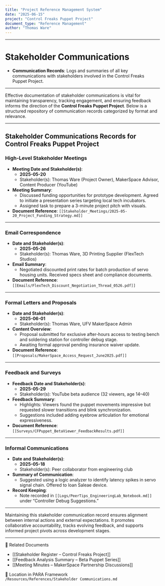 ```yaml
---
title: "Project Reference Management System"
date: "2025-06-15"
project: "Control Freaks Puppet Project"
document_type: "Reference Management"
author: "Thomas Ware"
---
```

---
# Stakeholder Communications

- **Communication Records**: Logs and summaries of all key communications with stakeholders involved in the Control Freaks Puppet Project.

---
Effective documentation of stakeholder communications is vital for maintaining transparency, tracking engagement, and ensuring feedback informs the direction of the **Control Freaks Puppet Project**. Below is a structured repository of communication records categorized by format and relevance.

---

## Stakeholder Communications Records for Control Freaks Puppet Project

### High-Level Stakeholder Meetings

- **Meeting Date and Stakeholder(s)**:  
  - **2025-05-20**  
  - Stakeholder(s): Thomas Ware (Project Owner), MakerSpace Advisor, Content Producer (YouTube)  
- **Meeting Summary**:  
  - Discussed funding opportunities for prototype development. Agreed to initiate a presentation series targeting local tech incubators.  
  - Assigned task to prepare a 3-minute project pitch with visuals.  
- **Document Reference**: `[[Stakeholder_Meetings/2025-05-20_Project_Funding_Strategy.md]]`

---

### Email Correspondence

- **Date and Stakeholder(s)**:  
  - **2025-05-26**  
  - Stakeholder(s): Thomas Ware, 3D Printing Supplier (FlexTech Studios)  
- **Email Summary**:  
  - Negotiated discounted print rates for batch production of servo housing units. Received specs sheet and compliance documents.  
- **Document Reference**: `[[Emails/FlexTech_Discount_Negotiation_Thread_0526.pdf]]`

---

### Formal Letters and Proposals

- **Date and Stakeholder(s)**:  
  - **2025-06-01**  
  - Stakeholder(s): Thomas Ware, UFV MakerSpace Admin  
- **Content Overview**:  
  - Proposal submitted for exclusive after-hours access to testing bench and soldering station for controller debug stage.  
  - Awaiting formal approval pending insurance waiver update.  
- **Document Reference**: `[[Proposals/MakerSpace_Access_Request_June2025.pdf]]`

---

### Feedback and Surveys

- **Feedback Date and Stakeholder(s)**:  
  - **2025-05-29**  
  - Stakeholder(s): YouTube beta audience (32 viewers, age 14–40)  
- **Feedback Summary**:  
  - Highlights: Viewers found the puppet movements impressive but requested slower transitions and blink synchronization.  
  - Suggestions included adding eyebrow articulation for emotional expressiveness.  
- **Document Reference**: `[[Surveys/CFPuppet_BetaViewer_FeedbackResults.pdf]]`

---

### Informal Communications

- **Date and Stakeholder(s)**:  
  - **2025-05-18**  
  - Stakeholder(s): Peer collaborator from engineering club  
- **Summary of Communication**:  
  - Suggested using a logic analyzer to identify latency spikes in servo signal chain. Offered to loan Saleae device.  
- **Record Keeping**:  
  - Note recorded in `[[Logs/PeerTips_EngineeringLab_Notebook.md]]` under “Controller Debug Suggestions.”

---

Maintaining this stakeholder communication record ensures alignment between internal actions and external expectations. It promotes collaborative accountability, tracks evolving feedback, and supports informed project pivots across development stages.

---

🔗 Related Documents  
- [[Stakeholder Register – Control Freaks Project]]  
- [[Feedback Analysis Summary – Beta Puppet Series]]  
- [[Meeting Minutes – MakerSpace Partnership Discussions]]

📁 Location in PARA Framework  
`/Resources/References/Stakeholder Communications.md`

